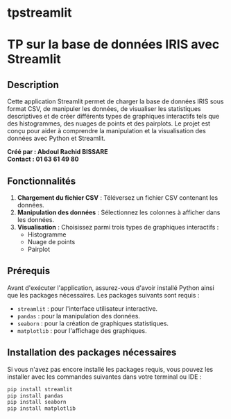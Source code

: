 # tpstreamlit

# TP sur la base de données IRIS avec Streamlit

## Description

Cette application Streamlit permet de charger la base de données IRIS sous format CSV, de manipuler les données, de visualiser les statistiques descriptives et de créer différents types de graphiques interactifs tels que des histogrammes, des nuages de points et des pairplots. Le projet est conçu pour aider à comprendre la manipulation et la visualisation des données avec Python et Streamlit.

**Créé par : Abdoul Rachid BISSARE**  
**Contact : 01 63 61 49 80**

## Fonctionnalités

1. **Chargement du fichier CSV** : Téléversez un fichier CSV contenant les données.
2. **Manipulation des données** : Sélectionnez les colonnes à afficher dans les données.
3. **Visualisation** : Choisissez parmi trois types de graphiques interactifs :
   - Histogramme
   - Nuage de points
   - Pairplot

## Prérequis

Avant d'exécuter l'application, assurez-vous d'avoir installé Python ainsi que les packages nécessaires. Les packages suivants sont requis :
- `streamlit` : pour l'interface utilisateur interactive.
- `pandas` : pour la manipulation des données.
- `seaborn` : pour la création de graphiques statistiques.
- `matplotlib` : pour l'affichage des graphiques.

## Installation des packages nécessaires

Si vous n'avez pas encore installé les packages requis, vous pouvez les installer avec les commandes suivantes dans votre terminal ou IDE :

```bash
pip install streamlit
pip install pandas
pip install seaborn
pip install matplotlib